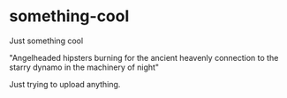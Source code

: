 # something-cool
Just something cool

"Angelheaded hipsters burning for the ancient heavenly connection to the starry dynamo in the machinery of night"

Just trying to upload anything.
